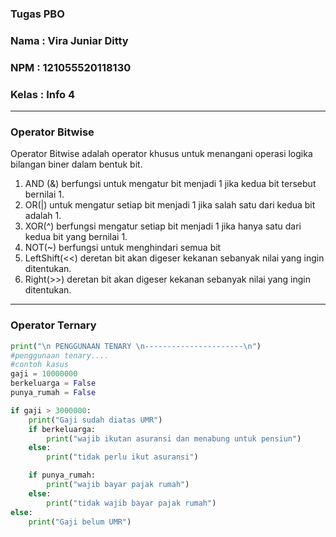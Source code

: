 ### Tugas PBO
### Nama	: Vira Juniar Ditty
### NPM		: 121055520118130
### Kelas	: Info 4

***
### Operator Bitwise
Operator Bitwise adalah operator khusus untuk menangani operasi logika bilangan biner dalam bentuk bit.
1. AND (&) berfungsi untuk mengatur bit menjadi 1 jika kedua bit tersebut bernilai 1.
2. OR(|) untuk mengatur setiap bit menjadi 1 jika salah satu dari kedua bit adalah 1.
3. XOR(^) berfungsi mengatur setiap bit menjadi 1 jika hanya satu dari kedua bit yang bernilai 1.
4. NOT(~) berfungsi untuk menghindari semua bit
5. LeftShift(<<) deretan bit akan digeser kekanan sebanyak nilai yang ingin ditentukan.
6. Right(>>) deretan bit akan digeser kekanan sebanyak nilai yang ingin ditentukan.

***
### Operator Ternary

```python
print("\n PENGGUNAAN TENARY \n----------------------\n")
#penggunaan tenary....
#contoh kasus
gaji = 10000000
berkeluarga = False
punya_rumah = False

if gaji > 3000000:
	print("Gaji sudah diatas UMR")
	if berkeluarga:
		print("wajib ikutan asuransi dan menabung untuk pensiun")
	else:
		print("tidak perlu ikut asuransi")

	if punya_rumah:
		print("wajib bayar pajak rumah")
	else:
		print("tidak wajib bayar pajak rumah")
else:
	print("Gaji belum UMR")


```


